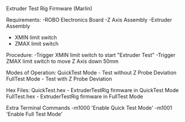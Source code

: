 Extruder Test Rig Firmware (Marlin)

Requirements:
-ROBO Electronics Board
-Z Axis Assembly
-Extruder Assembly
- XMIN limit switch
- ZMAX limit switch

Procedure:
-Trigger XMIN limit switch to start "Extruder Test"
-Trigger ZMAX limit switch to move Z Axis down 50mm

Modes of Operation:
QuickTest Mode - Test without Z Probe Deviation
FullTest Mode - Test with Z Probe Deviation

Hex Files:
QuickTest.hex - ExtruderTestRig firmware in QuickTest Mode
FullTest.hex - ExtruderTestRig firmware in FullTest Mode

Extra Terminal Commands
-m1000 'Enable Quick Test Mode'
-m1001 'Enable Full Test Mode'

